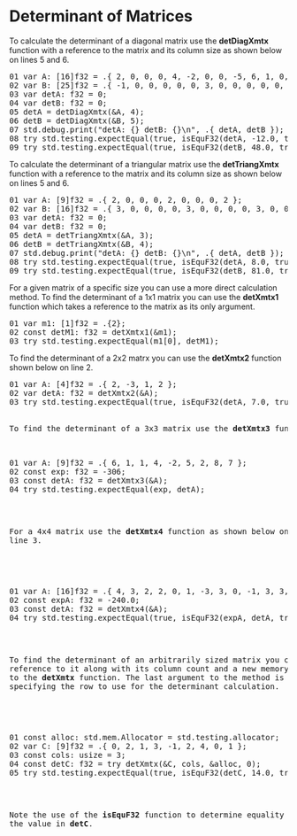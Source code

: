 # Determinant of Matrices

To calculate the determinant of a diagonal matrix use the <b>detDiagXmtx</b>
function with a reference to the matrix and its column size as shown below on lines 5 and 6.

<!-- //"XMTX: ELA - Larson, Edwards: 3.1 Example 6 test" -->
<pre>
01 var A: [16]f32 = .{ 2, 0, 0, 0, 4, -2, 0, 0, -5, 6, 1, 0, 1, 5, 3, 3 };
02 var B: [25]f32 = .{ -1, 0, 0, 0, 0, 0, 3, 0, 0, 0, 0, 0, 2, 0, 0, 0, 0, 0, 4, 0, 0, 0, 0, 0, -2 };
03 var detA: f32 = 0;
04 var detB: f32 = 0;
05 detA = detDiagXmtx(&A, 4);
06 detB = detDiagXmtx(&B, 5);
07 std.debug.print("detA: {} detB: {}\n", .{ detA, detB });
08 try std.testing.expectEqual(true, isEquF32(detA, -12.0, true));
09 try std.testing.expectEqual(true, isEquF32(detB, 48.0, true));
</pre>

To calculate the determinant of a triangular matrix use the <b>detTriangXmtx</b>
function with a reference to the matrix and its column size as shown below on lines 5 and 6.

<!-- //"XMTX: detTriangXmtx test" -->
<pre>
01 var A: [9]f32 = .{ 2, 0, 0, 0, 2, 0, 0, 0, 2 };
02 var B: [16]f32 = .{ 3, 0, 0, 0, 0, 3, 0, 0, 0, 0, 3, 0, 0, 0, 0, 3 };
03 var detA: f32 = 0;
04 var detB: f32 = 0;
05 detA = detTriangXmtx(&A, 3);
06 detB = detTriangXmtx(&B, 4);
07 std.debug.print("detA: {} detB: {}\n", .{ detA, detB });
08 try std.testing.expectEqual(true, isEquF32(detA, 8.0, true));
09 try std.testing.expectEqual(true, isEquF32(detB, 81.0, true));
</pre>

For a given matrix of a specific size you can use a more direct calculation method. To find the determinant of a 1x1 matrix you can use the <b>detXmtx1</b> function which takes a reference to the matrix as its only argument.

<!-- //"XMTX: detXmtx1 test" -->
<pre>
01 var m1: [1]f32 = .{2};
02 const detM1: f32 = detXmtx1(&m1);
03 try std.testing.expectEqual(m1[0], detM1);
</pre>

To find the determinant of a 2x2 matrx you can use the <b>detXmtx2</b> function shown below on line 2.

<!-- //"XMTX: ELA - Larson, Edwards: 3.1 Example 1, 2, 3, 4, 5 test" -->
<pre>
01 var A: [4]f32 = .{ 2, -3, 1, 2 };
02 var detA: f32 = detXmtx2(&A);
03 try std.testing.expectEqual(true, isEquF32(detA, 7.0, true));
</pe>

To find the determinant of a 3x3 matrix use the <b>detXmtx3</b> function.

<!-- //"XMTX: detXmtx3 test" -->
<pre>
01 var A: [9]f32 = .{ 6, 1, 1, 4, -2, 5, 2, 8, 7 };
02 const exp: f32 = -306;
03 const detA: f32 = detXmtx3(&A);
04 try std.testing.expectEqual(exp, detA);
</pre>

For a 4x4 matrix use the <b>detXmtx4</b> function as shown below on line 3.

<!-- //"XMTX: detXmtx4 test" -->
<pre>
01 var A: [16]f32 = .{ 4, 3, 2, 2, 0, 1, -3, 3, 0, -1, 3, 3, 0, 3, 1, 1 };
02 const expA: f32 = -240.0;
03 const detA: f32 = detXmtx4(&A);
04 try std.testing.expectEqual(true, isEquF32(expA, detA, true));
</pre>

To find the determinant of an arbitrarily sized matrix you can pass a reference to it along with its column count and a new memory allocator to the <b>detXmtx</b> function. The last argument to the method is for specifying the row to use for the determinant calculation.

<!-- "XMTX: ELA - Larson, Edwards: 3.1 Example 1, 2, 3, 4, 5 test" Example 3 -->
<pre>
01 const alloc: std.mem.Allocator = std.testing.allocator;
02 var C: [9]f32 = .{ 0, 2, 1, 3, -1, 2, 4, 0, 1 };
03 const cols: usize = 3;
04 const detC: f32 = try detXmtx(&C, cols, &alloc, 0);
05 try std.testing.expectEqual(true, isEquF32(detC, 14.0, true));
</pre>

Note the use of the <b>isEquF32</b> function to determine equality of the value in <b>detC</b>.

